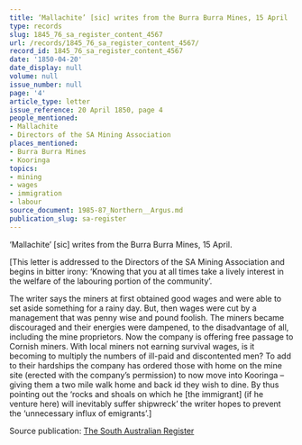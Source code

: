 ```yaml
---
title: ‘Mallachite’ [sic] writes from the Burra Burra Mines, 15 April
type: records
slug: 1845_76_sa_register_content_4567
url: /records/1845_76_sa_register_content_4567/
record_id: 1845_76_sa_register_content_4567
date: '1850-04-20'
date_display: null
volume: null
issue_number: null
page: '4'
article_type: letter
issue_reference: 20 April 1850, page 4
people_mentioned:
- Mallachite
- Directors of the SA Mining Association
places_mentioned:
- Burra Burra Mines
- Kooringa
topics:
- mining
- wages
- immigration
- labour
source_document: 1985-87_Northern__Argus.md
publication_slug: sa-register
---
```


‘Mallachite’ [sic] writes from the Burra Burra Mines, 15 April.

[This letter is addressed to the Directors of the SA Mining Association and begins in bitter irony: ‘Knowing that you at all times take a lively interest in the welfare of the labouring portion of the community’.

The writer says the miners at first obtained good wages and were able to set aside something for a rainy day.  But, then wages were cut by a management that was penny wise and pound foolish.  The miners became discouraged and their energies were dampened, to the disadvantage of all, including the mine proprietors.  Now the company is offering free passage to Cornish miners.  With local miners not earning survival wages, is it becoming to multiply the numbers of ill-paid and discontented men?  To add to their hardships the company has ordered those with home  on the mine site (erected with the company’s permission) to now move into Kooringa – giving them a two mile walk home and back id they wish to dine.  By thus pointing out the ‘rocks and shoals on which he [the immigrant] (if he venture here) will inevitably suffer shipwreck’ the writer hopes to prevent the ‘unnecessary influx of emigrants’.]

Source publication: [The South Australian Register](/publications/sa-register/)
